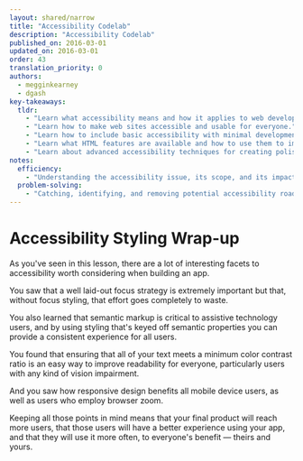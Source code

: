 ```yaml
---
layout: shared/narrow
title: "Accessibility Codelab"
description: "Accessibility Codelab"
published_on: 2016-03-01
updated_on: 2016-03-01
order: 43
translation_priority: 0
authors:
  - megginkearney
  - dgash
key-takeaways:
  tldr: 
    - "Learn what accessibility means and how it applies to web development."
    - "Learn how to make web sites accessible and usable for everyone."
    - "Learn how to include basic accessibility with minimal development impace."
    - "Learn what HTML features are available and how to use them to improve accessibility."
    - "Learn about advanced accessibility techniques for creating polished accessibility experiences."
notes:
  efficiency:
    - "Understanding the accessibility issue, its scope, and its impact can make you a better web developer."
  problem-solving:
    - "Catching, identifying, and removing potential accessibility roadblocks before they happen can improve your development process and reduce maintenance requirements."
---
```


# Accessibility Styling Wrap-up

As you've seen in this lesson, there are a lot of interesting facets to accessibility worth considering when building an app.

You saw that a well laid-out focus strategy is extremely important but that, without focus styling, that effort goes completely to waste.

You also learned that semantic markup is critical to assistive technology users, and by using styling that's keyed off semantic properties you can provide a consistent experience for all users.

You found that ensuring that all of your text meets a minimum color contrast ratio is an easy way to improve readability for everyone, particularly users with any kind of vision impairment.

And you saw how responsive design benefits all mobile device users, as well as users who employ browser zoom.

Keeping all those points in mind means that your final product will reach more users, that those users will have a better experience using your app, and that they will use it more often, to everyone's benefit &mdash; theirs and yours.
